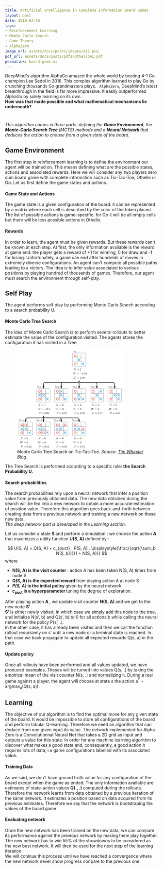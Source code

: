 ```yaml
---
title: Artificial Intelligence in Complete Information Board Games
layout: post
date: 2018-03-20
tags: 
- Reinforcement Learning
- Monte Carlo Search 
- Game Theory 
- AlphaZero
image_url: assets/docs/posts/images/ai2.png
pdf_url: assets/docs/posts/pdfs/OthelloAI.pdf
permalink: board-game-ai
---
```


DeepMind's algorithm AlphaGo amazed the whole world by beating 4-1 Go champion Lee Sedol in 2016. This complex algorithm learned to play Go by crunching thousands Go grandmasters plays. <code class="highlighter-rouge"> AlphaZero</code>, DeepMind’s latest breakthrough in the field is far more impressive. It easily outperformed AlphaGo by solely learning on its own. 
<br> <b> How was that made possible and what mathematical mechanisms lie underneath? </b>

<p style="padding-top: 2em;"  > <em>This algorithm comes in three parts: defining the <b>Game Environment</b>, the <b>Monte-Carlo Search Tree </b> (MCTS) methods and a <b> Neural Network </b> that deduces the action to choose from a given state of the board. </em> </p>

<h2> Game Environment </h2>
The first step in reinforcement learning is to define the environment our agent will be trained on. This means defining what are the possible states, actions and associated rewards. Here we will consider any two players zero sum board game with complete information such as Tic-Tac-Toe, Othello or Go. Let us first define the game states and actions. 

<h4> Game State and Actions </h4>
The game state is a given configuration of the board: it can be represented by a matrix where each cell is described by the color of the token placed.
The list of possible actions is game-specific: for Go it will be all empty cells but there will be less possible actions in Othello.

<h4> Rewards </h4>
In order to learn, the agent must be given rewards. But these rewards can't be known at each step. At first, the only information available is the reward at   game end: the player gets a reward of +1 for winning, 0 for draw and -1 for losing. Unfortunately, a game can end after hundreds of moves in extremely diverse configurations. An agent can't compute all possible paths leading to a victory. The idea is to infer value associated to various positions by playing hundred of thousands of games. Therefore, our agent must search the environment through self-play.

<h2> Self Play </h2>
The agent performs self play by performing Monte Carlo Search according to a search probability U. 

<h4>Monte Carlo Tree Search </h4>
The idea of Monte Carlo Search is to perform several rollouts to better estimate the value of the configuration visited.
The agents stores the configuration it has visited in a Tree.

<div class="row offset-3">
<figure>
  <img src="assets/docs/posts/images/mcts.png" alt="Not Showing" style="width: 25em">
  <figcaption> Monte Carlo Tree Search on Tic-Tac-Toe. <em>  Source: <a href="http://tim.hibal.org/blog/alpha-zero-how-and-why-it-works/"> Tim Wheeler Blog </a> </em></figcaption>
</figure>
</div>

The Tree Search is performed according to a specific rule: <b> the Search Probability U. </b>

<h4>Search probabilities </h4>

The search probabilities rely upon a neural network that infer a position value from previously obtained data. The new data obtained during the search will be fed into a new network to obtain a more accurate estimation of position value. Therefore this algorithm goes back-and-forth between creating data from a previous network and training a new network on these new data. 
<br> <em> The deep network part is developed in the Learning section.</em>
<p>
Let us consider a state <b> S </b> and perform a simulation : we choose the action <b> A </b> that maximizes a utility function <b> U(S, A) </b> defined by : 

$$ U(S, A) = Q(S, A) + c_{puct} . P(S, A) . \displaystyle{\frac{\sqrt{\sum_b N(S, b)}}{1 + N(S, A)}} $$
where
<ul>
    <li> <b>N(S, A) is the visit counter</b> : action A has been taken N(S, A) times from node S </li>
    <li> <b>Q(S, A) is the expected reward </b> from playing action A at node S </li>
    <li> <b> <em> P(S, A) </em> is the initial policy </b> given by the neural network </li>
    <li> <b> c<sub>puct</sub> is a hyperparameter </b> tuning the degree of exploration. </li>
</ul>

<p>
After playing action <b> A </b>, we update visit counter <b> N(S, A) </b> and we get to the new node <b> S’ </b>. 
<br>
<b>S’ </b> is either newly visited, in which case we simply add this node to the tree, and initialize N(s’, b) and Q(s’, b) to 0 for all actions b while calling the neural network for the policy P(s’, .). 
<br>
In the other case, it has already been visited and then we call the function rollout recursively on s’ until a new node or a terminal state is reached. 
In that case we back propagate to update all expected rewards Q(s, a)  in the path.
</p>

<h4>Update policy</h4>
<p>
Once all rollouts have been performed and all values updated, we have produced examples. Theses will be turned into values Q(s, .) by taking the empirical mean of the visit counter N(s, .) and normalizing it. 
During a real game against a player, the agent will choose at state s the action a<sup>*</sup> = argmax<sub>a</sub>(Q(s, a)).
 </p>

<h2> Learning </h2>
<p>
  The objective of our algorithm is to find the optimal move for any given state of the board. It would be impossible to store all configurations of the board and perform tabular Q-learning. Therefore we need an algorithm that can deduce from one given input its value. The network implemented for Alpha Zero is a Convolutionnal Neural Net that takes a 2D grid as input and outputs a value for this state. In order for any machine learning algorithm to discover what makes a good state and, consequently, a good action it requires lots of data, i.e game configurations labelled with its associated value.
</p>

<h4>Training Data </h4>
<p>
As we said, we don't have ground truth value for any configuration of the board except when the game as ended. The only information available are estimates of state-action values <b> Q(., .) </b> computed during the rollouts. Therefore the network learns from data obtained by a previous iteration of the same network. It estimates a position based on data acquired from its previous estimates. Therefore we say that the network is bootstraping the values of the board game.
</p>

<h4>Evaluating network </h4>
<p>
Once the new network has been trained on the new data, we can compare its performance against the previous network by making them play together.
The new network has to win 55% of the showdowns to be considered as the new best network.  It will then be used for the next step of the learning iteration.
<br>
We will coninue this process until we have reached a convergence where the new network never show progress conpare to the previous one.
</p>